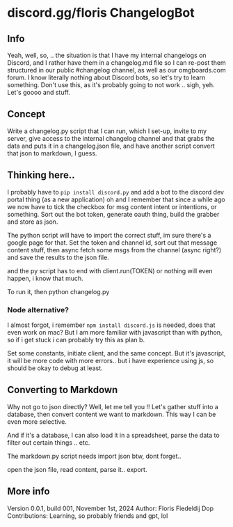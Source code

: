 # discord.gg/floris ChangelogBot

## Info

Yeah, well, so, .. the situation is that I have my internal changelogs on Discord, and I rather have them in a changelog.md file so I can re-post them structured in our public #changelog channel, as well as our omgboards.com forum. I know literally nothing about Discord bots, so let's try to learn something. Don't use this, as it's probably going to not work .. sigh, yeh. Let's goooo and stuff.

## Concept

Write a changelog.py script that I can run, which I set-up, invite to my server, give access to the internal changelog channel and that grabs the data and puts it in a changelog.json file, and have another script convert that json to markdown, I guess.

## Thinking here..

I probably have to `pip install discord.py` and add a bot to the discord dev portal thing (as a new application) oh and I remember that since a while ago we now have to tick the checkbox for msg content intent or intentions, or something. Sort out the bot token, generate oauth thing, build the grabber and store as json.

The python script will have to import the correct stuff, im sure there's a google page for that. Set the token and channel id, sort out that message content stuff, then async fetch some msgs from the channel (async right?) and save the results to the json file.

and the py script has to end with client.run(TOKEN) or nothing will even happen, i know that much.

To run it, then python changelog.py

### Node alternative?

I almost forgot, i remember `npm install discord.js` is needed, does that even work on mac? But I am more familiar with javascript than with python, so if i get stuck i can probably try this as plan b. 

Set some constants, initiate client, and the same concept. But it's javascript, it will be more code with more errors.. but i have experience using js, so should be okay to debug at least.

## Converting to Markdown

Why not go to json directly? Well, let me tell you !! Let's gather stuff into a database, then convert content we want to markdown. This way I can be even more selective. 

And if it's a database, I can also load it in a spreadsheet, parse the data to filter out certain things .. etc.

The markdown.py script needs import json btw, dont forget.. 

open the json file, read content, parse it.. export.


## More info

Version 0.0.1, build 001, November 1st, 2024
Author: Floris Fiedeldij Dop
Contributions: Learning, so probably friends and gpt, lol
